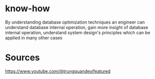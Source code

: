 # know-how
By understanding database optimization techniques an engineer can understand database internal operation, gain more insight of database internal operation, understand system design's principles which can be applied in many other cases

# Sources
https://www.youtube.com/@trungquandev/featured 
